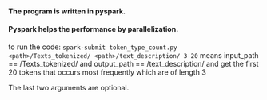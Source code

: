 #### The program is written in pyspark.
#### Pyspark helps the performance by parallelization.

to run the code:
`spark-submit token_type_count.py <path>/Texts_tokenized/ <path>/text_description/ 3 20`
means input_path == <path>/Texts_tokenized/ and output_path == <path>/text_description/
and get the first 20 tokens that occurs most frequently which are of length 3

The last two arguments are optional.
